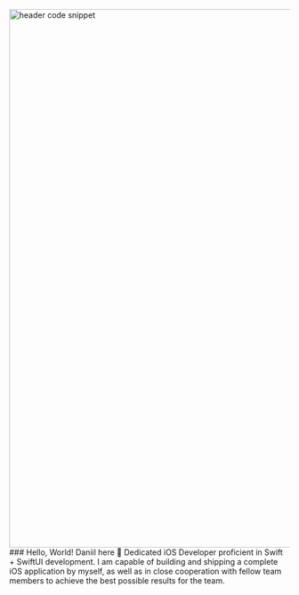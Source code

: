 
<img width="967" alt="header code snippet" src="https://user-images.githubusercontent.com/90253901/194671328-0c0af353-e936-430a-afec-f9b3e4d37496.png">
### Hello, World! Daniil here 👋
Dedicated iOS Developer proficient in Swift + SwiftUI development. I am capable of building and shipping a complete iOS application by myself, as well as in close cooperation with fellow team members to achieve the best possible results for the team.
